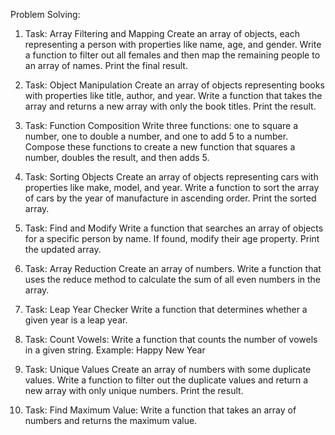 Problem Solving:

1. Task: Array Filtering and Mapping
   Create an array of objects, each representing a person with properties like name, age, and gender. Write a function to filter out all females and then map the remaining people to an array of names. Print the final result.

2. Task: Object Manipulation
   Create an array of objects representing books with properties like title, author, and year. Write a function that takes the array and returns a new array with only the book titles. Print the result.

3. Task: Function Composition
   Write three functions: one to square a number, one to double a number, and one to add 5 to a number. Compose these functions to create a new function that squares a number, doubles the result, and then adds 5.

4. Task: Sorting Objects
   Create an array of objects representing cars with properties like make, model, and year. Write a function to sort the array of cars by the year of manufacture in ascending order. Print the sorted array.

5. Task: Find and Modify
   Write a function that searches an array of objects for a specific person by name. If found, modify their age property. Print the updated array.

6. Task: Array Reduction
   Create an array of numbers. Write a function that uses the reduce method to calculate the sum of all even numbers in the array.

7. Task: Leap Year Checker
   Write a function that determines whether a given year is a leap year.

8. Task: Count Vowels:
   Write a function that counts the number of vowels in a given string.
   Example: Happy New Year

9. Task: Unique Values
   Create an array of numbers with some duplicate values. Write a function to filter out the duplicate values and return a new array with only unique numbers. Print the result.

10. Task: Find Maximum Value:
    Write a function that takes an array of numbers and returns the maximum value.
